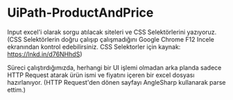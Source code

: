 # UiPath-ProductAndPrice

Input excel'i olarak sorgu atılacak siteleri ve CSS Selektörlerini yazıyoruz. (CSS Selektörlerin doğru çalışıp çalışmadığını Google Chrome F12 Incele ekranından kontrol edebilirsiniz. CSS Selektorler için kaynak: https://lnkd.in/d76NHhdS)

Süreci çalıştırdığımızda, herhangi bir UI işlemi olmadan arka planda sadece HTTP Request atarak ürün ismi ve fiyatını içeren bir excel dosyası hazırlanıyor. (HTTP Request'den dönen sayfayı AngleSharp kullanarak parse ettim.)
